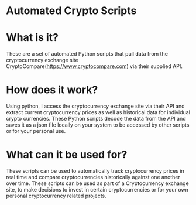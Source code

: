 # Automated Crypto Scripts

# What is it?
These are a set of automated Python scripts that pull data from the cryptocurrency exchange site 
CryptoCompare(https://www.cryptocompare.com) via their supplied API. 

# How does it work?
Using python, I access the cryptocurrency exchange site via their API and extract current cryptocurrency prices as well as
historical data for individual crypto currencies. These Python scripts decode the data from the API and saves it as a json 
file locally on your system to be accessed by other scripts or for your personal use.

# What can it be used for?
These scripts can be used to automatically track cryptocurrency prices in real time and compare cryptocurrencies historically against
one another over time. These scripts can be used as part of a Cryptocurrency exchange site, 
to make decisions to invest in certain cryptocurrencies or for your own personal cryptocurrency related projects.
